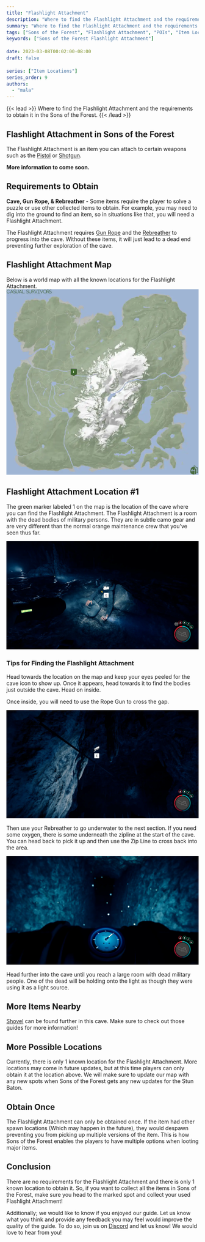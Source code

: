 ```yaml
---
title: "Flashlight Attachment"
description: "Where to find the Flashlight Attachment and the requirements to obtain it in the Sons of the Forest."
summary: "Where to find the Flashlight Attachment and the requirements to obtain it. Click here to learn more about it!"
tags: ["Sons of the Forest", "Flashlight Attachment", "POIs", "Item Location", "Map"]
keywords: ["Sons of the Forest Flashlight Attachment"]

date: 2023-03-08T00:02:00-08:00
draft: false

series: ["Item Locations"]
series_order: 9
authors:
  - "mala"
---
```


{{< lead >}}
Where to find the Flashlight Attachment and the requirements to obtain it in the Sons of the Forest.
{{< /lead >}}

## Flashlight Attachment in Sons of the Forest
The Flashlight Attachment is an item you can attach to certain weapons such as the [Pistol](/sons-of-the-forest/guides/pistol/) or [Shotgun](/sons-of-the-forest/guides/shotgun/). 

**More information to come soon.**

## Requirements to Obtain
**Cave, Gun Rope, & Rebreather** - Some items require the player to solve a puzzle or use other collected items to obtain. For example, you may need to dig into the ground to find an item, so in situations like that, you will need a Flashlight Attachment. 

The Flashlight Attachment requires [Gun Rope](/sons-of-the-forest/guides/rope-gun/) and the [Rebreather](/sons-of-the-forest/guides/rebreather/) to progress into the cave. Without these items, it will just lead to a dead end preventing further exploration of the cave. 

## Flashlight Attachment Map
Below is a world map with all the known locations for the Flashlight Attachment.
![Sons of the Forest Flashlight Attachment Map Location](img/map.webp)

## Flashlight Attachment Location #1
The green marker labeled 1 on the map is the location of the cave where you can find the Flashlight Attachment. The Flashlight Attachment is a room with the dead bodies of military persons. They are in subtle camo gear and are very different than the normal orange maintenance crew that you've seen thus far. 

![Sons of the Forest Flashlight Attachment Location 1](featured.webp)

### Tips for Finding the Flashlight Attachment
Head towards the location on the map and keep your eyes peeled for the cave icon to show up. Once it appears, head towards it to find the bodies just outside the cave. Head on inside.

Once inside, you will need to use the Rope Gun to cross the gap.

![Sons of the Forest Flashlight Attachment Zip Line](img/zipline.webp)

Then use your Rebreather to go underwater to the next section. If you need some oxygen, there is some underneath the zipline at the start of the cave. You can head back to pick it up and then use the Zip Line to cross back into the area.

![Sons of the Forest Flashlight Attachment Water](img/water.webp)

Head further into the cave until you reach a large room with dead military people. One of the dead will be holding onto the light as though they were using it as a light source.

## More Items Nearby
[Shovel](/sons-of-the-forest/guides/shovel/) can be found further in this cave. Make sure to check out those guides for more information!

## More Possible Locations
Currently, there is only 1 known location for the Flashlight Attachment. More locations may come in future updates, but at this time players can only obtain it at the location above.
We will make sure to update our map with any new spots when Sons of the Forest gets any new updates for the Stun Baton.

## Obtain Once
The Flashlight Attachment can only be obtained once. If the item had other spawn locations (Which may happen in the future), they would despawn preventing you from picking up multiple versions of the item. This is how Sons of the Forest enables the players to have multiple options when looting major items. 

## Conclusion
There are no requirements for the Flashlight Attachment and there is only 1 known location to obtain it. So, if you want to collect all the items in Sons of the Forest, make sure you head to the marked spot and collect your used Flashlight Attachment!

Additionally; we would like to know if you enjoyed our guide. Let us know what you think and provide any feedback you may feel would improve the quality of the guide. To do so, join us on [Discord](https://discord.gg/ZXp93XsKnN) and let us know! We would love to hear from you! 
